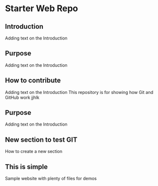 # Starter Web Repo

## Introduction 

Adding text on the Introduction

## Purpose
Adding text on the Introduction
## How to contribute 
Adding text on the Introduction
This repository is for showing how Git and GitHub work
jjhlk

## Purpose
Adding text on the Introduction
## New section to test GIT
How to create a new section 
## This is simple 

Sample website with plenty of files for demos
